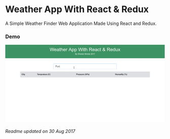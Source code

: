 # Weather App With React & Redux

A Simple Weather Finder Web Application Made Using React and Redux. 

### Demo

![Demo](https://github.com/shindesharad71/Weather-React-Redux-WebApp/blob/master/demo.gif?raw=true "Demo")


###### Readme updated on 30 Aug 2017
